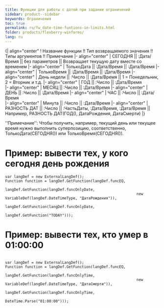 ```yaml
---
title: Функции для работы с датой при задании ограничений
sidebar: product--sidebar
keywords: Ограничения
toc: true
permalink: ru/fw_date-time-funtions-in-limits.html
folder: products/flexberry-winforms/
lang: ru
---
```


{| align="center"
! Название функции !! Тип возвращаемого значения !! Типы аргументов !! Примечание
|- align="center"
| СЕГОДНЯ || :Дата/Время || без параметров || Возвращает текущую дату вместе со временем
|- align="center"
| ТолькоДата || :Дата/Время || :Дата/Время 
|- align="center"
| ТолькоВремя || :Дата/Время || :Дата/Время 
|- align="center"
| День недели || :Число || :Дата/Время  || 1 = Понедельник, 2 = Вторник и т.д.
|- align="center"
| ГОД || :Число || :Дата/Время  
|- align="center"
| МЕСЯЦ || :Число || :Дата/Время
|- align="center"
| ДЕНЬ || :Число || :Дата/Время 
|- align="center"
| ЧАС || :Число || :Дата/Время  
|- align="center"
| Минута || :Число || :Дата/Время 
|- align="center"
| РАЗНОСТЬ ДАТ || :Число || :ЧастьДаты, :Дата/Время, :Дата/Время || Например, 
 РАЗНОСТЬ ДАТ(ГОД(), ДатаРождения, ДатаСмерти)
|}

''Примечание'': Чтобы получить, например, текущий день или текущее время нужно выполнить суперпозицию, соответственно, ТолькоДата(СЕГОДНЯ()) или ТолькоВремя(СЕГОДНЯ()).

# Пример: вывести тех, у кого сегодня день рождения
```
var langDef = new ExternalLangDef();
Function function = langDef.GetFunction(langDef.funcEQ,
                                        langDef.GetFunction(langDef.funcOnlyDate,
                                                            new VariableDef(langDef.DateTimeType, "ДатаРождения")),
                                        langDef.GetFunction(langDef.funcOnlyDate,
                                                            langDef.GetFunction("TODAY")));
```

# Пример: вывести тех, кто умер в 01:00:00
```

var langDef = new ExternalLangDef();
Function function = langDef.GetFunction(langDef.funcEQ,
                                        langDef.GetFunction(langDef.funcOnlyTime,
                                                            new VariableDef(langDef.DateTimeType, "ДатаСмерти")),
                                        langDef.GetFunction(langDef.funcOnlyTime,
                                                            DateTime.Parse("01:00:00")));
```
